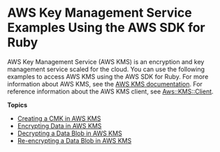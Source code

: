 # AWS Key Management Service Examples Using the AWS SDK for Ruby<a name="kms-examples"></a>

AWS Key Management Service \(AWS KMS\) is an encryption and key management service scaled for the cloud\. You can use the following examples to access AWS KMS using the AWS SDK for Ruby\. For more information about AWS KMS, see the [AWS KMS documentation](https://aws.amazon.com/documentation/kms/)\. For reference information about the AWS KMS client, see [Aws::KMS::Client](https://docs.aws.amazon.com/sdk-for-ruby/v3/api//Aws/KMS/Client.html)\.

**Topics**
+ [Creating a CMK in AWS KMS](kms-example-create-key.md)
+ [Encrypting Data in AWS KMS](kms-example-encrypt-data.md)
+ [Decrypting a Data Blob in AWS KMS](kms-example-decrypt-blob.md)
+ [Re\-encrypting a Data Blob in AWS KMS](kms-example-re-encrypt-data.md)